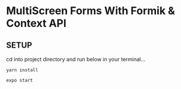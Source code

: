 # MultiScreen Forms With Formik & Context API


## SETUP

cd into project directory and run below in your terminal...

```yarn install```

```expo start```
